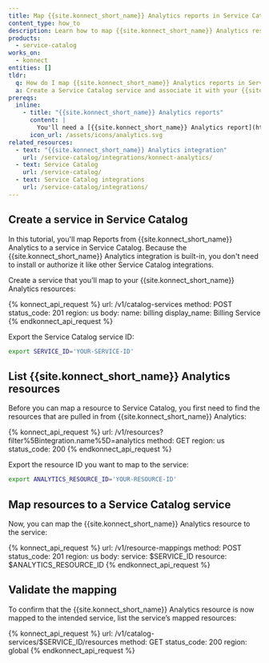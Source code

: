 ```yaml
---
title: Map {{site.konnect_short_name}} Analytics reports in Service Catalog
content_type: how_to
description: Learn how to map {{site.konnect_short_name}} Analytics resources in Service Catalog to visualize Analytics Reports.
products:
  - service-catalog
works_on:
  - konnect
entities: []
tldr:
  q: How do I map {{site.konnect_short_name}} Analytics reports in Service Catalog?
  a: Create a Service Catalog service and associate it with your {{site.konnect_short_name}} Analytics resources to visualize Analytics Reports.
prereqs:
  inline:
    - title: "{{site.konnect_short_name}} Analytics reports"
      content: |
        You'll need a [{{site.konnect_short_name}} Analytics report](https://cloud.konghq.com/analytics/reports) to ingest in Service Catalog as resources.
      icon_url: /assets/icons/analytics.svg
related_resources:
  - text: "{{site.konnect_short_name}} Analytics integration"
    url: /service-catalog/integrations/konnect-analytics/
  - text: Service Catalog
    url: /service-catalog/
  - text: Service Catalog integrations
    url: /service-catalog/integrations/
---
```


## Create a service in Service Catalog

In this tutorial, you'll map Reports from {{site.konnect_short_name}} Analytics to a service in Service Catalog. Because the {{site.konnect_short_name}} Analytics integration is built-in, you don't need to install or authorize it like other Service Catalog integrations. 

Create a service that you'll map to your {{site.konnect_short_name}} Analytics resources:

<!--vale off-->
{% konnect_api_request %}
url: /v1/catalog-services
method: POST
status_code: 201
region: us
body:
  name: billing
  display_name: Billing Service
{% endkonnect_api_request %}
<!--vale on-->

Export the Service Catalog service ID:

```sh
export SERVICE_ID='YOUR-SERVICE-ID'
```

## List {{site.konnect_short_name}} Analytics resources

Before you can map a resource to Service Catalog, you first need to find the resources that are pulled in from {{site.konnect_short_name}} Analytics:

<!--vale off-->
{% konnect_api_request %}
url: /v1/resources?filter%5Bintegration.name%5D=analytics
method: GET
region: us
status_code: 200
{% endkonnect_api_request %}
<!--vale on-->

Export the resource ID you want to map to the service:

```sh
export ANALYTICS_RESOURCE_ID='YOUR-RESOURCE-ID'
```

## Map resources to a Service Catalog service

Now, you can map the {{site.konnect_short_name}} Analytics resource to the service:

<!--vale off-->
{% konnect_api_request %}
url: /v1/resource-mappings
method: POST
status_code: 201
region: us
body:
  service: $SERVICE_ID
  resource: $ANALYTICS_RESOURCE_ID
{% endkonnect_api_request %}
<!--vale on-->

## Validate the mapping

To confirm that the {{site.konnect_short_name}} Analytics resource is now mapped to the intended service, list the service’s mapped resources:

<!--vale off-->
{% konnect_api_request %}
url: /v1/catalog-services/$SERVICE_ID/resources
method: GET
status_code: 200
region: global
{% endkonnect_api_request %}
<!--vale on-->